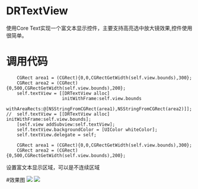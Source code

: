 # DRTextView
使用Core Text实现一个富文本显示控件，主要支持高亮选中放大镜效果,控件使用很简单。
# 调用代码
```
    CGRect area1 = (CGRect){0,0,CGRectGetWidth(self.view.bounds),300};
    CGRect area2 = (CGRect){0,500,CGRectGetWidth(self.view.bounds),200};
    self.textView = [[DRTextView alloc]
                     initWithFrame:self.view.bounds
                     withAreaRects:@[NSStringFromCGRect(area1),NSStringFromCGRect(area2)]];
//  self.textView = [[DRTextView alloc] initWithFrame:self.view.bounds];
    [self.view addSubview:self.textView];
    self.textView.backgroundColor = [UIColor whiteColor];
    self.textView.delegate = self;
```
    
```
    CGRect area1 = (CGRect){0,0,CGRectGetWidth(self.view.bounds),300};
    CGRect area2 = (CGRect){0,500,CGRectGetWidth(self.view.bounds),200};
````

设置富文本显示区域，可以是不连续区域

#效果图
![](./gif1.gif)
![](./gif2.gif)
    
